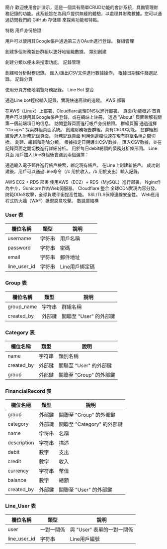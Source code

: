 簡介
歡迎使用會計演示，這是一個具有簡單CRUD功能的會計系統，具備管理財務記錄的功能。此系統旨在為用戶提供無縫的體驗，以處理其財務數據。您可以通過訪問我們的 GitHub 存儲庫 來探索功能和特點。

特點
用戶身份驗證

用戶可以使用其Google帳戶通過第三方OAuth進行登錄。
群組管理

創建多個財務報告群組以更好地組織數據。
類別創建

創建分類以便未來搜索功能。
記錄管理

創建和分析財務記錄。
匯入/匯出CSV文件進行數據操作。
根據日期條件篩選記錄。
記錄分頁

使用分頁方便地瀏覽財務記錄。
Line Bot 整合

通過Line bot輕松輸入記錄，實現快速高效的追蹤。
AWS 部署

在AWS（Linux）上部署，Cloudflare處理DNS以進行部署。
頁面/功能概述
首頁
用戶可以使用其Google帳戶登錄，或在網站上註冊。
透過 "About" 頁面瞭解有關第一個前端項目的信息。
訪問登錄頁面進行帳戶身份驗證。
群組頁面
通過選擇 "Groups" 探索群組頁面系統。
創建財務報告群組，具有CRUD功能。
在群組創建後進入財務記錄頁面。
財務記錄頁面
利用側邊欄快速在現有群組名稱之間切換。
創建、編輯和刪除分類。
根據指定日期導出CSV數據。
匯入CSV數據，並在記錄頁面之間切換進行詳細分析。
用於每日debit總額的債務分析條形圖。
Line 頁面
用戶加入Line群組後會遇到兩個選擇：

通過輸入電子郵件進行帳戶檢索，綁定現有帳戶。
在Line上創建新帳戶。
成功創建後，用戶可以通過Line命令（/c 用於收入，/b 用於支出）輸入記錄。

AWS EC2 + RDS 部署
使用AWS（EC2）+ RDS（MySQL）進行部署。
Nginx作為中介，Gunicorn作為Web伺服器。
Cloudflare 整合
全球CDN實現內容分發。
防範DDoS攻擊，全球負載平衡提高性能。
SSL/TLS保障連線安全性。
Web應用程式防火牆（WAF）抵禦惡意攻擊。
數據庫結構
### User 表

| 欄位名稱     | 類型     | 說明                 |
|--------------|----------|----------------------|
| username     | 字符串   | 用戶名稱             |
| password     | 字符串   | 密碼                 |
| email        | 字符串   | 郵件地址             |
| line_user_id | 字符串   | Line用戶綁定碼       |

### Group 表

| 欄位名稱     | 類型     | 說明               |
|--------------|----------|--------------------|
| group_name   | 字符串   | 群組名稱           |
| created_by   | 外部鍵   | 關聯至 "User" 的外部鍵 |

### Category 表

| 欄位名稱     | 類型     | 說明               |
|--------------|----------|--------------------|
| name         | 字符串   | 類別名稱           |
| created_by   | 外部鍵   | 關聯至 "User" 的外部鍵 |
| group        | 外部鍵   | 關聯至 "Group" 的外部鍵 |

### FinancialRecord 表

| 欄位名稱     | 類型     | 說明               |
|--------------|----------|--------------------|
| group        | 外部鍵   | 關聯至 "Group" 的外部鍵 |
| category     | 外部鍵   | 關聯至 "Category" 的外部鍵 |
| name         | 字符串   | 名稱               |
| description  | 字符串   | 描述               |
| debit        | 數字     | 支出               |
| credit       | 數字     | 收入               |
| currency     | 字符串   | 幣值               |
| balance      | 數字     | 總額               |
| created_by   | 外部鍵   | 關聯至 "User" 的外部鍵 |

### Line_User 表

| 欄位名稱     | 類型     | 說明               |
|--------------|----------|--------------------|
| user         | 一對一關係 | 與 "User" 表單的一對一關係 |
| line_user_id | 字符串   | Line用戶編號       |
